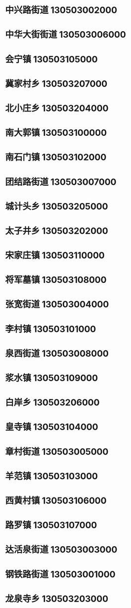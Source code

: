 # 中兴路街道 130503002000
# 中华大街街道 130503006000
# 会宁镇 130503105000
# 冀家村乡 130503207000
# 北小庄乡 130503204000
# 南大郭镇 130503100000
# 南石门镇 130503102000
# 团结路街道 130503007000
# 城计头乡 130503205000
# 太子井乡 130503202000
# 宋家庄镇 130503110000
# 将军墓镇 130503108000
# 张宽街道 130503004000
# 李村镇 130503101000
# 泉西街道 130503008000
# 浆水镇 130503109000
# 白岸乡 130503206000
# 皇寺镇 130503104000
# 章村街道 130503005000
# 羊范镇 130503103000
# 西黄村镇 130503106000
# 路罗镇 130503107000
# 达活泉街道 130503003000
# 钢铁路街道 130503001000
# 龙泉寺乡 130503203000
